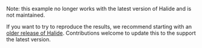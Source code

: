 Note: this example no longer works with the latest version of Halide
and is not maintained.

If you want to try to reproduce the results,
we recommend starting with an [older release of
Halide](https://github.com/halide/Halide/releases/tag/release_2013_11_11).
Contributions welcome to update this to the support the latest version.
